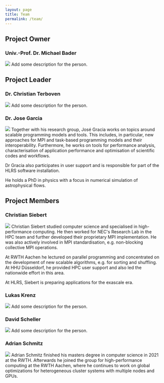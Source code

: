 ```yaml
---
layout: page
title: Team
permalink: /team/
---
```


## Project Owner
### Univ.-Prof. Dr. Michael Bader
<img src="../assets/Team/Bader.jpg" />
Add some description for the person.

## Project Leader
### Dr. Christian Terboven
<img src="../assets/Team/Terboven.jpeg" />
Add some description for the person.

### Dr. Jose Garcia
<img src="../assets/Team/Garcia.jpg" />
Together with his research group, José Gracia works on topics around scalable programming models and tools. This includes, in particular, new approaches for MPI and task-based programming models and their interoperability. Furthermore, he works on tools for performance analysis, characterisation of application performance and optimisation of scientific codes and workflows.

Dr Gracia also participates in user support and is responsible for part of the HLRS software installation.

He holds a PhD in physics with a focus in numerical simulation of astrophysical flows.

## Project Members
### Christian Siebert
<img src="../assets/Team/Siebert.jpg" />
Christian Siebert studied computer science and specialised in high-performance computing. He then worked for NEC's Research Lab in the HPC team and further developed their proprietary MPI implementation. He was also actively involved in MPI standardisation, e.g. non-blocking collective MPI operations.

At RWTH Aachen he lectured on parallel programming and concentrated on the development of new scalable algorithms, e.g. for sorting and shuffling. At HHU Düsseldorf, he provided HPC user support and also led the nationwide effort in this area.

At HLRS, Siebert is preparing applications for the exascale era.

### Lukas Krenz
<img src="../assets/Team/Krenz.jpg" />
Add some description for the person.

### David Scheller
<img src="../assets/Team/Schneller.jpg" />
Add some description for the person.

### Adrian Schmitz
<img src="../assets/Team/Schmitz.png" />
Adrian Schmitz finished his masters degree in computer science in 2021 at the RWTH. Afterwards he joined the group for high-performance computing at the RWTH Aachen, where he continues to work on global optimizations for heterogeneous cluster systems with multiple nodes and GPUs. 



